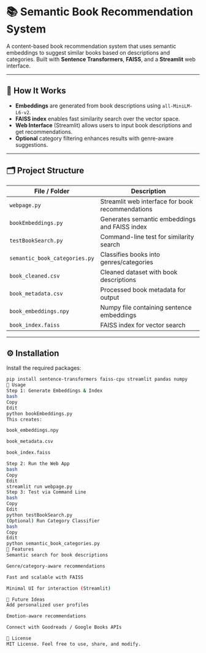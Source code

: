 # 📚 Semantic Book Recommendation System

A content-based book recommendation system that uses semantic embeddings to suggest similar books based on descriptions and categories. Built with **Sentence Transformers**, **FAISS**, and a **Streamlit** web interface.

---

## 🚀 How It Works

- **Embeddings** are generated from book descriptions using `all-MiniLM-L6-v2`.
- **FAISS index** enables fast similarity search over the vector space.
- **Web Interface** (Streamlit) allows users to input book descriptions and get recommendations.
- **Optional** category filtering enhances results with genre-aware suggestions.

---

## 🗂️ Project Structure

| File / Folder              | Description |
|---------------------------|-------------|
| `webpage.py`              | Streamlit web interface for book recommendations |
| `bookEmbeddings.py`       | Generates semantic embeddings and FAISS index |
| `testBookSearch.py`       | Command-line test for similarity search |
| `semantic_book_categories.py` | Classifies books into genres/categories |
| `book_cleaned.csv`        | Cleaned dataset with book descriptions |
| `book_metadata.csv`       | Processed book metadata for output |
| `book_embeddings.npy`     | Numpy file containing sentence embeddings |
| `book_index.faiss`        | FAISS index for vector search |

---

## ⚙️ Installation

Install the required packages:

```bash
pip install sentence-transformers faiss-cpu streamlit pandas numpy
🧪 Usage
Step 1: Generate Embeddings & Index
bash
Copy
Edit
python bookEmbeddings.py
This creates:

book_embeddings.npy

book_metadata.csv

book_index.faiss

Step 2: Run the Web App
bash
Copy
Edit
streamlit run webpage.py
Step 3: Test via Command Line
bash
Copy
Edit
python testBookSearch.py
(Optional) Run Category Classifier
bash
Copy
Edit
python semantic_book_categories.py
🌟 Features
Semantic search for book descriptions

Genre/category-aware recommendations

Fast and scalable with FAISS

Minimal UI for interaction (Streamlit)

🔮 Future Ideas
Add personalized user profiles

Emotion-aware recommendations

Connect with Goodreads / Google Books APIs

📜 License
MIT License. Feel free to use, share, and modify.
